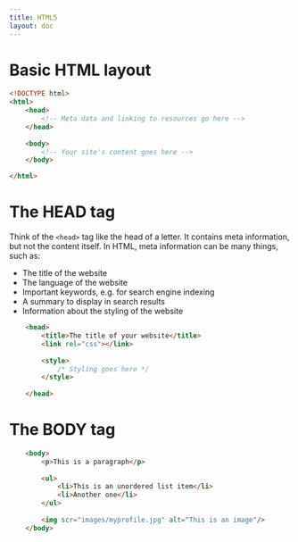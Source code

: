 ```yaml
---
title: HTML5
layout: doc
---
```


<!--
* TOC
{:toc}
-->

# Basic HTML layout

```html
<!DOCTYPE html>
<html>
    <head>
        <!-- Meta data and linking to resources go here -->
    </head>
    
    <body>
        <!-- Your site's content goes here -->
    </body>

</html>
```


# The HEAD tag

Think of the `<head>` tag like the head of a letter. It contains meta information, but not the content itself. In HTML, meta information can be many things, such as:

- The title of the website
- The language of the website 
- Important keywords, e.g. for search engine indexing
- A summary to display in search results
- Information about the styling of the website


```html
    <head>
        <title>The title of your website</title>
        <link rel="css"></link>
        
        <style>
            /* Styling goes here */
        </style>
        
    </head>
```

# The BODY tag

```html
    <body>
        <p>This is a paragraph</p>
        
        <ul>
            <li>This is an unordered list item</li>
            <li>Another one</li>
        </ul>
        
        <img scr="images/myprofile.jpg" alt="This is an image"/>
    </body>
```
